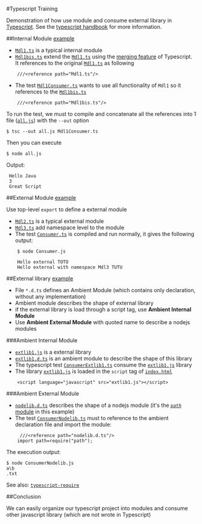#Typescript Training

Demonstration of how use module and consume external library in [Typescript](http://www.typescriptlang.org/). See the [typescript handbook](http://www.typescriptlang.org/Handbook#modules) for more information.

##Internal Module [example](/internal-module)

* [`Mdl1.ts`](/internal-module/Mdl1.ts) is a typical internal module
* [`Mdl1bis.ts`](/internal-module/Mdl1bis.ts) extend the [`Mdl1.ts`](/internal-module/Mdl1.ts) using the [merging feature](http://www.typescriptlang.org/Handbook#declaration-merging-merging-modules) of Typescript. It references to the original [`Mdl1.ts`](/internal-module/Mdl1.ts) as following

```
	///<reference path="Mdl1.ts"/>
```

* The test [`Mdl1Consumer.ts`](/internal-module/Mdl1Consumer.ts) wants to use all functionality of `Mdl1` so it references to the [`Mdl1bis.ts`](/internal-module/Mdl1bis.ts) 

```
	///<reference path="Mdl1bis.ts"/>
```

To run the test, we must to compile and concatenate all the references into 1 file ([`all.js`](/internal-module/all.js)) with the `--out` option

	$ tsc --out all.js Mdl1Consumer.ts

Then you can execute

	$ node all.js

Output:

	 Hello Java
	 3
	 Great Script

##External Module [example](/external-module)

Use top-level `export` to define a external module 

* [`Mdl2.ts`](/external-module/Mdl2.ts) is a typical external module
* [`Mdl3.ts`](/external-module/Mdl3.ts) add namespace level to the module
* The test [`Consumer.ts`](/external-module/Consumer.ts) is compiled and run normally, it gives the following output:

```
	$ node Consumer.js

	Hello external TOTO
	Hello external with namespace Mdl3 TUTU
```

##External library [example](/external-library)

* File `*.d.ts` defines an Ambient Module (which contains only declaration, without any implementation)
* Ambient module describes the shape of external library
* if the external library is load through a script tag, use **Ambient Internal Module**
* Use **Ambient External Module** with quoted name to describe a nodejs modules

###Ambient Internal Module

* [`extlib1.js`](/external-library/extlib1.js) is a external library
* [`extlib1.d.ts`](/external-library/extlib1.d.ts) is an ambient module to describe the shape of this library
* The typescript test [`ConsumerExtlib1.ts`](/external-library/ConsumerExtlib1.ts) consume the [`extlib1.js`](/external-library/extlib1.js) library
* The library [`extlib1.js`](/external-library/extlib1.js) is loaded in the `script` tag of [`index.html`](/external-library/index.html)

```
	<script language="javascript" src="extlib1.js"></script>
```
 
###Ambient External Module

* [`nodelib.d.ts`](/external-library/nodelib.d.ts) describes the shape of a nodejs module (it's the [*`path`* module](https://nodejs.org/api/path.html) in this example) 
* The test [`ConsumerNodelib.ts`](/external-library/ConsumerNodelib.ts) must to reference to the ambient declaration file and import the module:
 
```
	 ///<reference path="nodelib.d.ts"/>
    import path=require("path");
```

The execution output:

	$ node ConsumerNodelib.js
    a\b
    .txt

See also: [`typescript-require`](https://github.com/eknkc/typescript-require)

##Conclusion

We can easily organize our typescript project into modules and consume other javascript library (which are not wrote in Typescript)